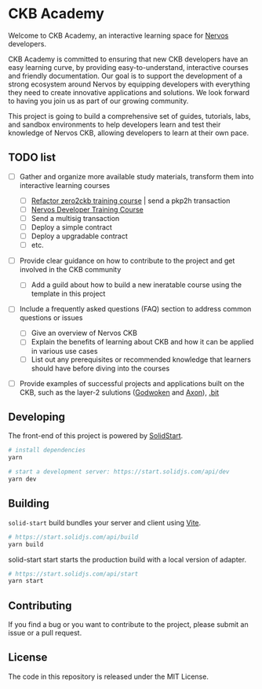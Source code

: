 # CKB Academy

Welcome to CKB Academy, an interactive learning space for [Nervos](https://www.nervos.org) developers.

CKB Academy is committed to ensuring that new CKB developers have an easy learning curve, by providing easy-to-understand, interactive courses and friendly documentation. Our goal is to support the development of a strong ecosystem around Nervos by equipping developers with everything they need to create innovative applications and solutions. We look forward to having you join us as part of our growing community.

This project is going to build a comprehensive set of guides, tutorials, labs, and sandbox environments to help developers learn and test their knowledge of Nervos CKB, allowing developers to learn at their own pace.

## TODO list
- [ ] Gather and organize more available study materials, transform them into interactive learning courses
  - [ ] [Refactor zero2ckb training course](https://github.com/Flouse/ckb-academy/issues/3) | send a pkp2h transaction
  - [ ] [Nervos Developer Training Course](https://nervos.gitbook.io/developer-training-course/)
  - [ ] Send a multisig transaction
  - [ ] Deploy a simple contract
  - [ ] Deploy a upgradable contract
  - [ ] etc.
- [ ] Provide clear guidance on how to contribute to the project and get involved in the CKB community
  - [ ] Add a guild about how to build a new ineratable course using the template in this project
- [ ] Include a frequently asked questions (FAQ) section to address common questions or issues
  - [ ] Give an overview of Nervos CKB
  - [ ] Explain the benefits of learning about CKB and how it can be applied in various use cases
  - [ ] List out any prerequisites or recommended knowledge that learners should have before diving into the courses
- [ ] Provide examples of successful projects and applications built on the CKB, such as the layer-2 sulutions ([Godwoken](https://github.com/godwokenrises/godwoken) and [Axon](https://github.com/axonweb3/axon)), [.bit](https://www.dotbit.org/)


## Developing

The front-end of this project is powered by [SolidStart](https://start.solidjs.com).

```bash
# install dependencies
yarn

# start a development server: https://start.solidjs.com/api/dev
yarn dev
```


## Building

`solid-start` build bundles your server and client using [Vite](https://vitejs.dev/).

```bash
# https://start.solidjs.com/api/build
yarn build
```

solid-start start starts the production build with a local version of adapter.
```bash
# https://start.solidjs.com/api/start
yarn start
```

## Contributing

If you find a bug or you want to contribute to the project, please submit an issue or a pull request.

## License

The code in this repository is released under the MIT License.
